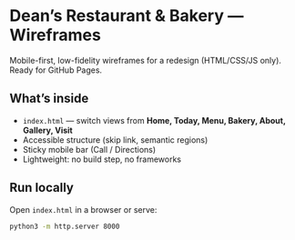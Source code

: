 # Dean’s Restaurant & Bakery — Wireframes

Mobile-first, low-fidelity wireframes for a redesign (HTML/CSS/JS only). Ready for GitHub Pages.

## What’s inside
- `index.html` — switch views from **Home, Today, Menu, Bakery, About, Gallery, Visit**
- Accessible structure (skip link, semantic regions)
- Sticky mobile bar (Call / Directions)
- Lightweight: no build step, no frameworks

## Run locally
Open `index.html` in a browser or serve:
```bash
python3 -m http.server 8000
